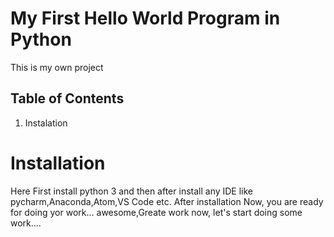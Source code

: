 # My First Hello World Program in Python
  This is my own project
## Table of Contents

1. Instalation

# Installation

 Here First install python 3 and then after install any IDE like pycharm,Anaconda,Atom,VS Code etc.
 After installation Now, you are ready for doing yor work...
 awesome,Greate work now, let's start doing some work....







 


  
